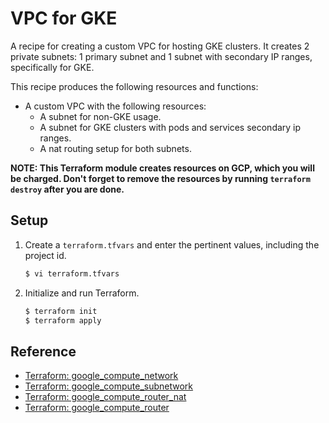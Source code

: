 # VPC for GKE

A recipe for creating a custom VPC for hosting GKE clusters. It creates 2 private subnets: 1 primary subnet and 1 subnet with secondary IP ranges, specifically for GKE.

This recipe produces the following resources and functions:

* A custom VPC with the following resources:
  * A subnet for non-GKE usage.
  * A subnet for GKE clusters with pods and services secondary ip ranges.
  * A nat routing setup for both subnets.

**NOTE: This Terraform module creates resources on GCP, which you will be charged. Don't forget to remove the resources by running `terraform destroy` after you are done.**

## Setup
   
1. Create a `terraform.tfvars` and enter the pertinent values, including the project id.

   ```bash
   $ vi terraform.tfvars
   ```   
   
1. Initialize and run Terraform.

   ```bash
   $ terraform init
   $ terraform apply
   ```

## Reference

* [Terraform: google_compute_network](https://www.terraform.io/docs/providers/google/r/compute_network.html)
* [Terraform: google_compute_subnetwork](https://www.terraform.io/docs/providers/google/r/compute_subnetwork.html)
* [Terraform: google_compute_router_nat](https://www.terraform.io/docs/providers/google/r/compute_router_nat.html)
* [Terraform: google_compute_router](https://www.terraform.io/docs/providers/google/r/compute_router.html)
